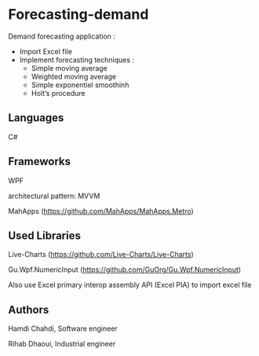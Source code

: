 
# Forecasting-demand
Demand forecasting application :
- Import Excel file
- Implement forecasting techniques :
  - Simple moving average
  - Weighted moving average
  - Simple exponentiel smoothinh
  - Holt’s procedure

## Languages
C#

## Frameworks
WPF

architectural pattern: MVVM

MahApps (https://github.com/MahApps/MahApps.Metro)

## Used Libraries
Live-Charts (https://github.com/Live-Charts/Live-Charts)

Gu.Wpf.NumericInput (https://github.com/GuOrg/Gu.Wpf.NumericInput)

Also use Excel primary interop assembly API (Excel PIA) to import excel file

## Authors
Hamdi Chahdi, Software engineer

Rihab Dhaoui, Industrial engineer


